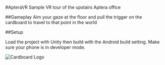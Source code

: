 #ApteraVR
Sample VR tour of the upstairs Aptera office

##Gameplay
Aim your gaze at the floor and pull the trigger on the cardboard to travel to that point in the world

##Setup

Load the project with Unity then build with the Android build setting. Make sure your phone is in developer mode.

![Cardboard Logo](http://i.imgur.com/OHxi4KA.png)